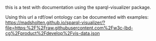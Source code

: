 this is a test with documentation using the sparql-visualizer package.

Using this url a rdf/owl ontology can be documented with examples: 
https://madsholten.github.io/sparql-visualizer/?file=https:%2F%2Fraw.githubusercontent.com%2Fw3c-lbd-cg%2Fproduct%2Fdevelop%2Fvis-data.json